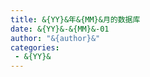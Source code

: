 ```yaml
---
title: &{YY}&年&{MM}&月的数据库
date: &{YY}&-&{MM}&-01
author: "&{author}&"
categories: 
 - &{YY}&
---
```


<!-- 年月的模板 -->
